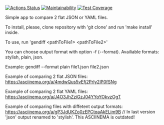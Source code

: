 [![Actions Status](https://github.com/YuraOneAndOnly/qa-auto-engineer-javascript-project-87/actions/workflows/hexlet-check.yml/badge.svg)](https://github.com/YuraOneAndOnly/qa-auto-engineer-javascript-project-87/actions)
[![Maintainability](https://api.codeclimate.com/v1/badges/7a88c12c132a36f783bf/maintainability)](https://codeclimate.com/github/YuraOneAndOnly/qa-auto-engineer-javascript-project-87/maintainability)
[![Test Coverage](https://api.codeclimate.com/v1/badges/7a88c12c132a36f783bf/test_coverage)](https://codeclimate.com/github/YuraOneAndOnly/qa-auto-engineer-javascript-project-87/test_coverage)

Simple app to compare 2 flat JSON or YAML files.

To install, please, clone repository with 'git clone' and run 'make install' inside.

To use, run 'gendiff \<pathToFile1\> \<pathToFile2\>'

You can choose output format with option -f (--format). Availiable formats: stylish, plain, json. 

Example: gendiff --format plain file1.json file2.json 

Example of comparing 2 flat JSON files: https://asciinema.org/a/4mdwQus5vEfj2Prly2lP0fSNg

Example of comparing 2 flat YAML files: https://asciinema.org/a/J4O3JhZziGzJ04YYoYOkvzOgT

Example of comparing files with diffetent output formats: https://asciinema.org/a/gP3JdUKZo0zEPCtqaAkELim9B // In last version 'json' output renamed to 'stylish'. This ASCIINEMA is outdated!

